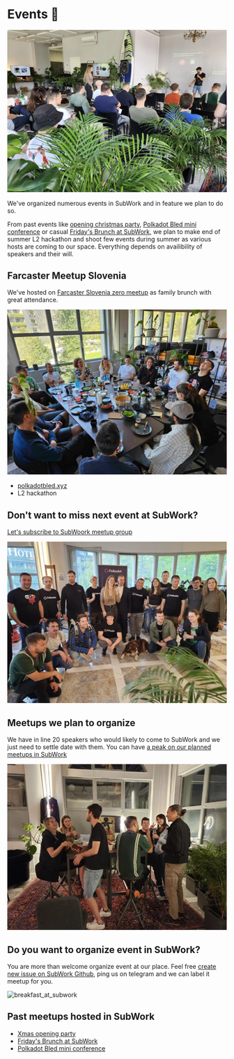 # Events 📅

![subwork_meetup](pics/subwork_meetup.png.webp)

We've organized numerous events in SubWork and in feature we plan to do so. 


From past events like [opening christmas party](https://www.meetup.com/subwork/events/289925251/), [Polkadot Bled mini conference](https://www.meetup.com/subwork/events/292274713/) or casual [Friday's Brunch at SubWork](https://www.meetup.com/subwork/events/290849358/), we plan to make end of summer L2 hackathon and shoot few events during summer as various hosts are coming to our space. Everything depends on availibility of speakers and their will.

## Farcaster Meetup Slovenia

We've hosted on [Farcaster Slovenia zero meetup](https://warpcast.com/yangwao/0x7134089f) as family brunch with great attendance.

![farcaster_meetup_slovenia](pics/subwork_farcaster_meetup.webp)


- [polkadotbled.xyz](https://polkadotbled.xyz)
- L2 hackathon

## Don't want to miss next event at SubWork? 

[Let's subscribe to SubWoork meetup group](https://www.meetup.com/subwork/)


![event_polkadot_miniconf](pics/event_polkadot_miniconf.png.webp)

Meetups we plan to organize
---
We have in line 20 speakers who would likely to come to SubWork and we just need to settle date with them. You can have [a peak on our planned meetups in SubWork](https://github.com/kodadot/subwork/issues?q=is%3Aopen+label%3Ameetup+sort%3Aupdated-desc) 

![polkadot_miniconf](./pics/subwork_miniconf.png.webp)

Do you want to organize event in SubWork?
---
You are more than welcome organize event at our place. Feel free [create new issue on SubWork Github](https://github.com/kodadot/subwork/issues/new), ping us on telegram and we can label it meetup for you. 

![breakfast_at_subwork](./pics/subwork_breakfast.jpg)


Past meetups hosted in SubWork
---
- [Xmas opening party](https://www.meetup.com/subwork/events/289925251/)
- [Friday's Brunch at SubWork](https://www.meetup.com/subwork/events/290849358/)
- [Polkadot Bled mini conference](https://www.meetup.com/subwork/events/292274713/)